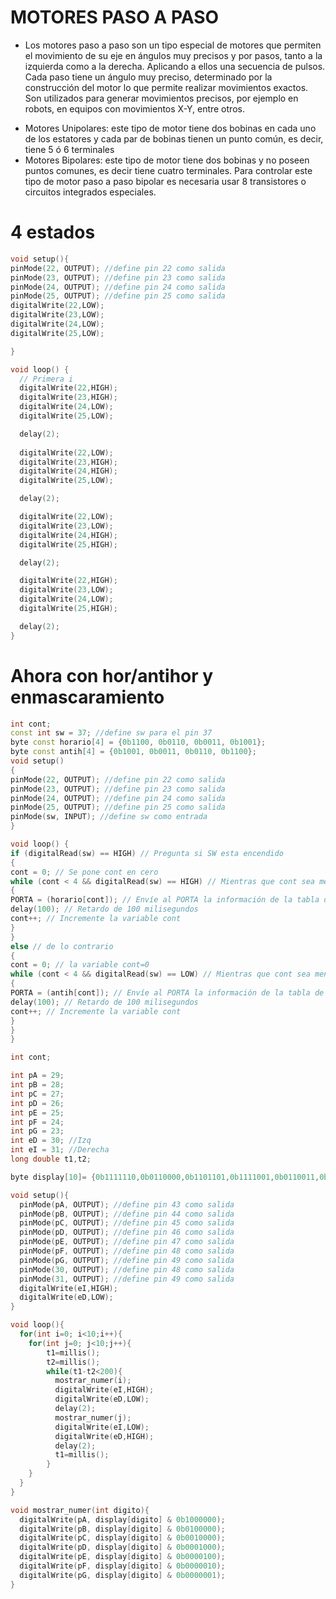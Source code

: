 # MOTORES PASO A PASO

- Los motores paso a paso son un tipo especial de motores que permiten el movimiento de su eje en ángulos muy precisos y por pasos, tanto a la izquierda como a la derecha. Aplicando a ellos una secuencia de pulsos. Cada paso tiene un ángulo muy preciso, determinado por la construcción del motor lo que permite realizar movimientos exactos. Son utilizados para generar movimientos precisos, por ejemplo en robots, en equipos con movimientos X-Y, entre otros.

* Motores Unipolares: este tipo de motor tiene dos bobinas en cada uno de los estatores y cada par de bobinas tienen un punto común, es decir, tiene 5 ó 6 terminales
* Motores Bipolares: este tipo de motor tiene dos bobinas y no poseen puntos comunes, es decir tiene cuatro terminales.
Para controlar este tipo de motor paso a paso bipolar es necesaria usar 8 transistores o circuitos integrados especiales.

# 4 estados

```c++
void setup(){
pinMode(22, OUTPUT); //define pin 22 como salida
pinMode(23, OUTPUT); //define pin 23 como salida
pinMode(24, OUTPUT); //define pin 24 como salida
pinMode(25, OUTPUT); //define pin 25 como salida
digitalWrite(22,LOW);
digitalWrite(23,LOW);
digitalWrite(24,LOW);
digitalWrite(25,LOW);

}

void loop() {
  // Primera i
  digitalWrite(22,HIGH);
  digitalWrite(23,HIGH);
  digitalWrite(24,LOW);
  digitalWrite(25,LOW);

  delay(2);
  
  digitalWrite(22,LOW);
  digitalWrite(23,HIGH);
  digitalWrite(24,HIGH);
  digitalWrite(25,LOW);

  delay(2);

  digitalWrite(22,LOW);
  digitalWrite(23,LOW);
  digitalWrite(24,HIGH);
  digitalWrite(25,HIGH);

  delay(2);

  digitalWrite(22,HIGH);
  digitalWrite(23,LOW);
  digitalWrite(24,LOW);
  digitalWrite(25,HIGH);

  delay(2);
}
```

# Ahora con hor/antihor y enmascaramiento

```c++
int cont;
const int sw = 37; //define sw para el pin 37
byte const horario[4] = {0b1100, 0b0110, 0b0011, 0b1001};
byte const antih[4] = {0b1001, 0b0011, 0b0110, 0b1100};
void setup()
{
pinMode(22, OUTPUT); //define pin 22 como salida
pinMode(23, OUTPUT); //define pin 23 como salida
pinMode(24, OUTPUT); //define pin 24 como salida
pinMode(25, OUTPUT); //define pin 25 como salida
pinMode(sw, INPUT); //define sw como entrada
}

void loop() {
if (digitalRead(sw) == HIGH) // Pregunta si SW esta encendido
{
cont = 0; // Se pone cont en cero
while (cont < 4 && digitalRead(sw) == HIGH) // Mientras que cont sea menor a 4 y sw este encendido
{
PORTA = (horario[cont]); // Envíe al PORTA la información de la tabla de horario
delay(100); // Retardo de 100 milisegundos
cont++; // Incremente la variable cont
}
}
else // de lo contrario
{
cont = 0; // la variable cont=0
while (cont < 4 && digitalRead(sw) == LOW) // Mientras que cont sea menor a 4 y sw este apagado
{
PORTA = (antih[cont]); // Envíe al PORTA la información de la tabla de antih
delay(100); // Retardo de 100 milisegundos
cont++; // Incremente la variable cont
}
}
}
```

```c++
int cont;

int pA = 29;
int pB = 28;
int pC = 27;
int pD = 26;
int pE = 25;
int pF = 24;
int pG = 23;
int eD = 30; //Izq
int eI = 31; //Derecha
long double t1,t2;

byte display[10]= {0b1111110,0b0110000,0b1101101,0b1111001,0b0110011,0b1011011,0b0011111,0b1110000,0b1111111,0b1110011};

void setup(){
  pinMode(pA, OUTPUT); //define pin 43 como salida
  pinMode(pB, OUTPUT); //define pin 44 como salida
  pinMode(pC, OUTPUT); //define pin 45 como salida
  pinMode(pD, OUTPUT); //define pin 46 como salida
  pinMode(pE, OUTPUT); //define pin 47 como salida
  pinMode(pF, OUTPUT); //define pin 48 como salida
  pinMode(pG, OUTPUT); //define pin 49 como salida
  pinMode(30, OUTPUT); //define pin 48 como salida
  pinMode(31, OUTPUT); //define pin 49 como salida
  digitalWrite(eI,HIGH);
  digitalWrite(eD,LOW);
}

void loop(){
  for(int i=0; i<10;i++){
    for(int j=0; j<10;j++){
        t1=millis();
        t2=millis();
        while(t1-t2<200){
          mostrar_numer(i);
          digitalWrite(eI,HIGH);
          digitalWrite(eD,LOW);
          delay(2);
          mostrar_numer(j);
          digitalWrite(eI,LOW);
          digitalWrite(eD,HIGH);
          delay(2);
          t1=millis();
        }
    }
  } 
}

void mostrar_numer(int digito){
  digitalWrite(pA, display[digito] & 0b1000000);
  digitalWrite(pB, display[digito] & 0b0100000);
  digitalWrite(pC, display[digito] & 0b0010000);
  digitalWrite(pD, display[digito] & 0b0001000);
  digitalWrite(pE, display[digito] & 0b0000100);
  digitalWrite(pF, display[digito] & 0b0000010);
  digitalWrite(pG, display[digito] & 0b0000001);
}
```